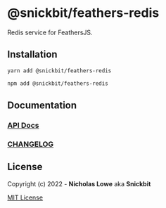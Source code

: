 # @snickbit/feathers-redis

<!--START_SECTION:readmes-description-->

Redis service for FeathersJS.

<!--END_SECTION:readmes-description-->

## Installation

```bash
yarn add @snickbit/feathers-redis
```

```bash
npm add @snickbit/feathers-redis
```

## Documentation

### [API Docs](https://github.com/snickbit/feathers/blob/main/packages/feathers-redis/README.md)

### [CHANGELOG](https://github.com/snickbit/feathers/blob/main/packages/feathers-redis/CHANGELOG.md)

## License

Copyright (c) 2022 - **Nicholas Lowe** aka **Snickbit**

[MIT License](https://github.com/snickbit/feathers/blob/main/LICENSE)
